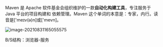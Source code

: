 Maven 是 Apache 软件基金会组织维护的一款**自动化构建工具**，专注服务于 Java 平台的项目构建和 依赖管理。Maven 这个单词的本意是：专家，内行。读音是['meɪv(ə)n]或['mevn]。

![image-20210831165055575](C:\Users\26442\AppData\Roaming\Typora\typora-user-images\image-20210831165055575.png)

B/S结构：浏览器-服务